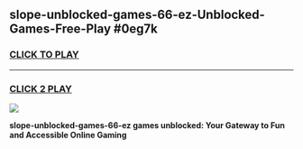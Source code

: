 
## slope-unblocked-games-66-ez-Unblocked-Games-Free-Play #0eg7k
<h3>
<a href="https://us.freeplayer.one?title=slope-unblocked-games-66-ez&ref=9M">CLICK TO PLAY</a></h3>
<hr>

<h3>
<a href="https://us.freeplayer.one?title=slope-unblocked-games-66-ez&ref=9M">CLICK 2 PLAY</a>
  
</h3>

<a href="https://us.freeplayer.one?title=slope-unblocked-games-66-ez&ref=9M"><img src="https://clearcache.store/games.png"></a>


**slope-unblocked-games-66-ez games unblocked: Your Gateway to Fun and Accessible Online Gaming**
